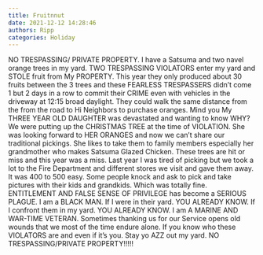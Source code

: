 ```yaml
---
title: Fruitnnut
date: 2021-12-12 14:28:46
authors: Ripp
categories: Holiday
---
```


 NO TRESPASSING/ PRIVATE PROPERTY. I have a Satsuma and two navel orange trees in my yard. TWO TRESPASSING VIOLATORS enter my yard and STOLE fruit from My PROPERTY. This year they only produced about 30 fruits between the 3 trees and these FEARLESS TRESPASSERS didn’t come 1 but 2 days in a row to commit their CRIME even with vehicles in the driveway at 12:15 broad daylight. They could walk the same distance from the from the road to Hi Neighbors to purchase oranges. Mind you My THREE YEAR OLD DAUGHTER was devastated and wanting to know WHY? We were putting up the CHRISTMAS TREE at the time of VIOLATION. She was looking forward to HER ORANGES and now we can’t share our traditional pickings. She likes to take them to family members especially her grandmother who makes Satsuma Glazed Chicken. These trees are hit or miss and this year was a miss. Last year I was tired of picking but we took a lot to the Fire Department and different stores we visit and gave them away. It was 400 to 500 easy. Some people knock and ask to pick and take pictures with their kids and grandkids. Which was totally fine. ENTITLEMENT AND FALSE SENSE OF PRIVILEGE has become a SERIOUS PLAGUE. I am a BLACK MAN. If I were in their yard. YOU ALREADY KNOW. If I confront them in my yard. YOU ALREADY KNOW. I am A MARINE AND WAR-TIME VETERAN. Sometimes thanking us for our Service opens old wounds that we most of the time endure alone. If you know who these VIOLATORS are and even if it’s you. Stay yo AZZ out my yard. NO TRESPASSING/PRIVATE PROPERTY!!!!!